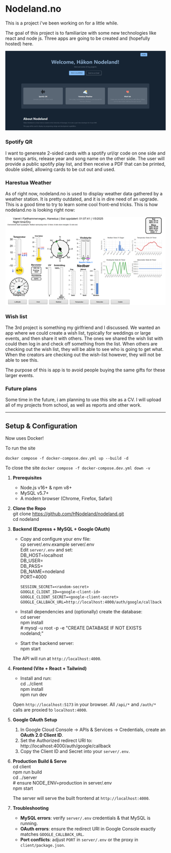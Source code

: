 # Nodeland.no

This is a project i've been working on for a little while.

The goal of this project is to familiarize with some new technologies like react and node js. Three apps are going to be created and (hopefully hosted) here.

![home-page](./docs/home-page.png)

### Spotify QR
I want to genereate 2-sided cards with a spotify url/qr code on one side and the songs artis, release year and song name on the other side. The user will provide a public spotify play list, and then receive a PDF that can be printed, double sided, allowing cards to be cut out and used.


### Harestua Weather
As of right now, nodeland.no is used to display weather data gathered by a weather station. It is pretty outdated, and it is in dire need of an upgrade. This is a good time to try to learn some cool front-end tricks. This is how nodeland.no is looking right now:

![nodeland-old](./docs/nodeland-old.png)

### Wish list
The 3rd project is something my girlfriend and I discussed. We wanted an app where we could create a wish list, typically for weddings or large events, and then share it with others. The ones we shared the wish list with could then log in and check off something from the list. When others are checking out the wish list, they will be able to see who is going to get what. When the creators are checking out the wish-list however, they will not be able to see this. 

The purpose of this is app is to avoid people buying the same gifts for these larger events. 


### Future plans
Some time in the future, i am planning to use this site as a CV. I will upload all of my projects from school, as well as reports and other work. 


---


## Setup & Configuration

Now uses Docker!

To run the site

`docker compose -f docker-compose.dev.yml up --build -d`

To close the site
`docker compose -f docker-compose.dev.yml down -v`

1. **Prerequisites**  
   - Node.js v16+ & npm v8+  
   - MySQL v5.7+  
   - A modern browser (Chrome, Firefox, Safari)

2. **Clone the Repo**  
       git clone https://github.com/HNodeland/nodeland.git  
       cd nodeland

3. **Backend (Express + MySQL + Google OAuth)**  
   - Copy and configure your env file:  
         cp server/.env.example server/.env  
     Edit `server/.env` and set:  
         DB_HOST=localhost  
         DB_USER=<your-mysql-username>  
         DB_PASS=<your-mysql-password>  
         DB_NAME=nodeland  
         PORT=4000  
         
         SESSION_SECRET=<random-secret>  
         GOOGLE_CLIENT_ID=<google-client-id>  
         GOOGLE_CLIENT_SECRET=<google-client-secret>  
         GOOGLE_CALLBACK_URL=http://localhost:4000/auth/google/callback  

   - Install dependencies and (optionally) create the database:  
         cd server  
         npm install  
         # mysql -u root -p -e "CREATE DATABASE IF NOT EXISTS nodeland;"  

   - Start the backend server:  
         npm start  

   The API will run at `http://localhost:4000`.

4. **Frontend (Vite + React + Tailwind)**  
   - Install and run:  
         cd ../client  
         npm install  
         npm run dev  

   Open `http://localhost:5173` in your browser. All `/api/*` and `/auth/*` calls are proxied to `localhost:4000`.

5. **Google OAuth Setup**  
   1. In Google Cloud Console → APIs & Services → Credentials, create an **OAuth 2.0 Client ID**.  
   2. Set the Authorized redirect URI to:  
         http://localhost:4000/auth/google/callback  
   3. Copy the Client ID and Secret into your `server/.env`.

6. **Production Build & Serve**  
       cd client  
       npm run build  
       cd ../server  
       # ensure NODE_ENV=production in server/.env  
       npm start  

   The server will serve the built frontend at `http://localhost:4000`.

7. **Troubleshooting**  
   - **MySQL errors**: verify `server/.env` credentials & that MySQL is running.  
   - **OAuth errors**: ensure the redirect URI in Google Console exactly matches `GOOGLE_CALLBACK_URL`.  
   - **Port conflicts**: adjust `PORT` in `server/.env` or the proxy in `client/package.json`.
